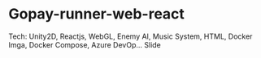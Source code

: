 # Gopay-runner-web-react
Tech: Unity2D, Reactjs, WebGL, Enemy AI, Music System, HTML, Docker Imga, Docker Compose, Azure DevOp...
Slide
